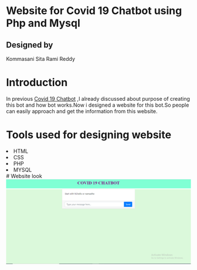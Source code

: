 # Website for Covid 19 Chatbot using Php and Mysql
## Designed by
Kommasani Sita Rami Reddy
# Introduction
In previous <a href="https://github.com/Ram-2023/Covid-19-Chatbot">Covid 19 Chatbot</a> ,I already discussed about purpose of creating this bot and how bot works.Now i designed a website for this bot.So people can easily approach and get the information from this website.
# Tools used for designing website
<li>HTML</li>
<li>CSS</li>
<li>PHP</li>
<li>MYSQL</li>
# Website look
<img src="website.PNG">



